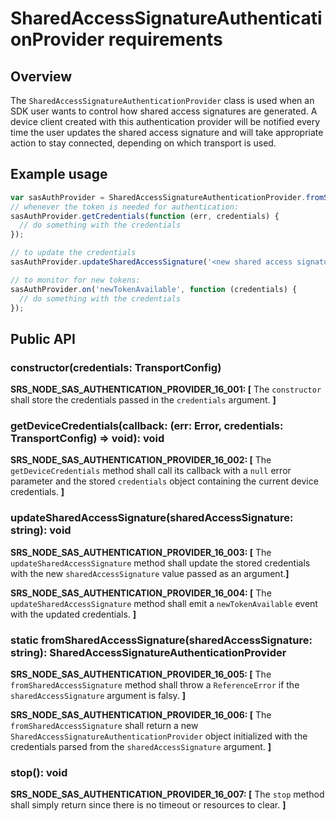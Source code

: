 # SharedAccessSignatureAuthenticationProvider requirements

## Overview

The `SharedAccessSignatureAuthenticationProvider` class is used when an SDK user wants to control how shared access signatures are generated. A device client created with this authentication provider will be notified every time the user updates the shared access signature and will take appropriate action to stay connected, depending on which transport is used.

## Example usage
```js
var sasAuthProvider = SharedAccessSignatureAuthenticationProvider.fromSharedAccessSignature('<shared access signature>');
// whenever the token is needed for authentication:
sasAuthProvider.getCredentials(function (err, credentials) {
  // do something with the credentials
});

// to update the credentials
sasAuthProvider.updateSharedAccessSignature('<new shared access signature>');

// to monitor for new tokens:
sasAuthProvider.on('newTokenAvailable', function (credentials) {
  // do something with the credentials
});
```

## Public API

### constructor(credentials: TransportConfig)

**SRS_NODE_SAS_AUTHENTICATION_PROVIDER_16_001: [** The `constructor` shall store the credentials passed in the `credentials` argument. **]**

### getDeviceCredentials(callback: (err: Error, credentials: TransportConfig) => void): void

**SRS_NODE_SAS_AUTHENTICATION_PROVIDER_16_002: [** The `getDeviceCredentials` method shall call its callback with a `null` error parameter and the stored `credentials` object containing the current device credentials. **]**

### updateSharedAccessSignature(sharedAccessSignature: string): void

**SRS_NODE_SAS_AUTHENTICATION_PROVIDER_16_003: [** The `updateSharedAccessSignature` method shall update the stored credentials with the new `sharedAccessSignature` value passed as an argument.**]**

**SRS_NODE_SAS_AUTHENTICATION_PROVIDER_16_004: [** The `updateSharedAccessSignature` method shall emit a `newTokenAvailable` event with the updated credentials. **]**

### static fromSharedAccessSignature(sharedAccessSignature: string): SharedAccessSignatureAuthenticationProvider

**SRS_NODE_SAS_AUTHENTICATION_PROVIDER_16_005: [** The `fromSharedAccessSignature` method shall throw a `ReferenceError` if the `sharedAccessSignature` argument is falsy. **]**

**SRS_NODE_SAS_AUTHENTICATION_PROVIDER_16_006: [** The `fromSharedAccessSignature` shall return a new `SharedAccessSignatureAuthenticationProvider` object initialized with the credentials parsed from the `sharedAccessSignature` argument. **]**

### stop(): void

**SRS_NODE_SAS_AUTHENTICATION_PROVIDER_16_007: [** The `stop` method shall simply return since there is no timeout or resources to clear. **]**